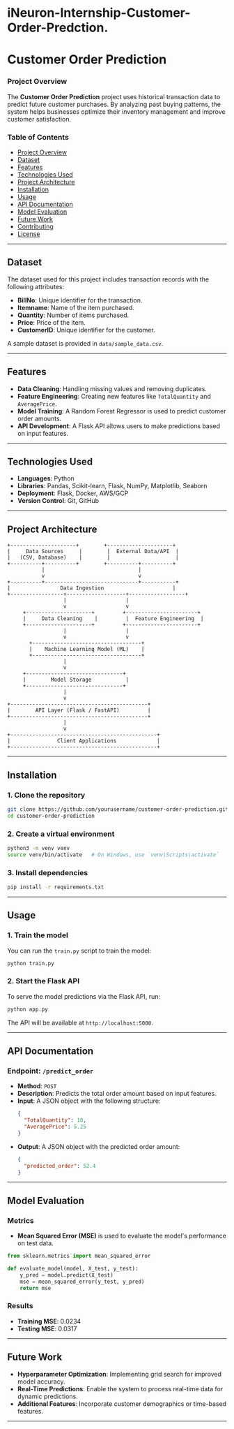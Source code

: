 # iNeuron-Internship-Customer-Order-Predction.

# **Customer Order Prediction**

### **Project Overview**
The **Customer Order Prediction** project uses historical transaction data to predict future customer purchases. By analyzing past buying patterns, the system helps businesses optimize their inventory management and improve customer satisfaction.

### **Table of Contents**
- [Project Overview](#project-overview)
- [Dataset](#dataset)
- [Features](#features)
- [Technologies Used](#technologies-used)
- [Project Architecture](#project-architecture)
- [Installation](#installation)
- [Usage](#usage)
- [API Documentation](#api-documentation)
- [Model Evaluation](#model-evaluation)
- [Future Work](#future-work)
- [Contributing](#contributing)
- [License](#license)

---

## **Dataset**
The dataset used for this project includes transaction records with the following attributes:
- **BillNo**: Unique identifier for the transaction.
- **Itemname**: Name of the item purchased.
- **Quantity**: Number of items purchased.
- **Price**: Price of the item.
- **CustomerID**: Unique identifier for the customer.

A sample dataset is provided in `data/sample_data.csv`.

---

## **Features**
- **Data Cleaning**: Handling missing values and removing duplicates.
- **Feature Engineering**: Creating new features like `TotalQuantity` and `AveragePrice`.
- **Model Training**: A Random Forest Regressor is used to predict customer order amounts.
- **API Development**: A Flask API allows users to make predictions based on input features.

---

## **Technologies Used**
- **Languages**: Python
- **Libraries**: Pandas, Scikit-learn, Flask, NumPy, Matplotlib, Seaborn
- **Deployment**: Flask, Docker, AWS/GCP
- **Version Control**: Git, GitHub

---

## **Project Architecture**
```plaintext
+---------------------+        +---------------------+
|     Data Sources     |        |  External Data/API  |
|   (CSV, Database)    |        |                     |
+----------+----------+        +----------+----------+
           |                              |
           v                              v
+----------+------------------------------+-----------+
|                Data Ingestion                      |
+-----------------+-------------------+------------------+
                  |                   |
                  v                   v
     +---------------------+         +-----------------------+
     |     Data Cleaning    |         |  Feature Engineering  |
     +---------------------+         +-----------------------+
                  |                   |
                  v                   v
       +-----------------------------------+
       |    Machine Learning Model (ML)    |
       +-----------------------------------+
                  |
                  v
     +-------------------------------+
     |        Model Storage           |
     +-------------------------------+
                  |
                  v
+--------------------------------------------+
|        API Layer (Flask / FastAPI)         |
+--------------------------------------------+
                  |
                  v
+-----------------------------------------------+
|               Client Applications             |
+-----------------------------------------------+
```

---

## **Installation**

### **1. Clone the repository**
```bash
git clone https://github.com/yourusername/customer-order-prediction.git
cd customer-order-prediction
```

### **2. Create a virtual environment**
```bash
python3 -m venv venv
source venv/bin/activate   # On Windows, use `venv\Scripts\activate`
```

### **3. Install dependencies**
```bash
pip install -r requirements.txt
```

---

## **Usage**

### **1. Train the model**
You can run the `train.py` script to train the model:
```bash
python train.py
```

### **2. Start the Flask API**
To serve the model predictions via the Flask API, run:
```bash
python app.py
```

The API will be available at `http://localhost:5000`.

---

## **API Documentation**

### **Endpoint**: `/predict_order`
- **Method**: `POST`
- **Description**: Predicts the total order amount based on input features.
- **Input**: A JSON object with the following structure:
    ```json
    {
      "TotalQuantity": 10,
      "AveragePrice": 5.25
    }
    ```
- **Output**: A JSON object with the predicted order amount:
    ```json
    {
      "predicted_order": 52.4
    }
    ```

---

## **Model Evaluation**

### **Metrics**
- **Mean Squared Error (MSE)** is used to evaluate the model's performance on test data.

```python
from sklearn.metrics import mean_squared_error

def evaluate_model(model, X_test, y_test):
    y_pred = model.predict(X_test)
    mse = mean_squared_error(y_test, y_pred)
    return mse
```

### **Results**
- **Training MSE**: 0.0234
- **Testing MSE**: 0.0317

---

## **Future Work**
- **Hyperparameter Optimization**: Implementing grid search for improved model accuracy.
- **Real-Time Predictions**: Enable the system to process real-time data for dynamic predictions.
- **Additional Features**: Incorporate customer demographics or time-based features.

---

